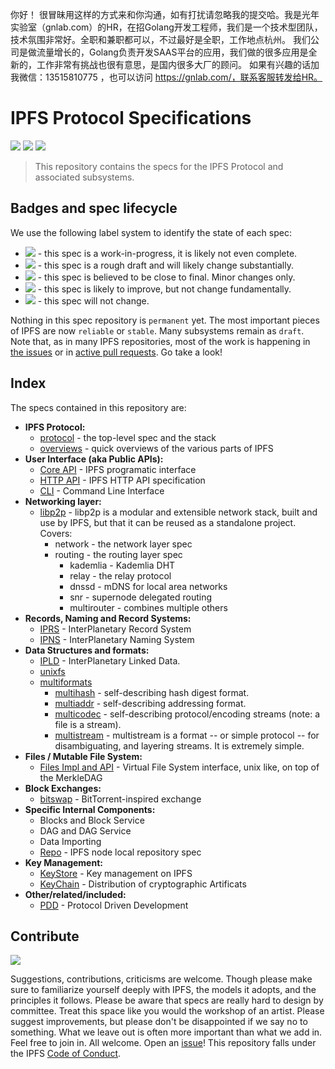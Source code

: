 你好！
很冒昧用这样的方式来和你沟通，如有打扰请忽略我的提交哈。我是光年实验室（gnlab.com）的HR，在招Golang开发工程师，我们是一个技术型团队，技术氛围非常好。全职和兼职都可以，不过最好是全职，工作地点杭州。
我们公司是做流量增长的，Golang负责开发SAAS平台的应用，我们做的很多应用是全新的，工作非常有挑战也很有意思，是国内很多大厂的顾问。
如果有兴趣的话加我微信：13515810775  ，也可以访问 https://gnlab.com/，联系客服转发给HR。
# IPFS Protocol Specifications

[![](https://img.shields.io/badge/made%20by-Protocol%20Labs-blue.svg?style=flat-square)](http://ipn.io)
[![](https://img.shields.io/badge/project-IPFS-blue.svg?style=flat-square)](http://ipfs.io/)
[![](https://img.shields.io/badge/freenode-%23ipfs-blue.svg?style=flat-square)](http://webchat.freenode.net/?channels=%23ipfs)

> This repository contains the specs for the IPFS Protocol and associated subsystems.

## Badges and spec lifecycle

We use the following label system to identify the state of each spec:

- ![](https://img.shields.io/badge/status-wip-orange.svg?style=flat-square) - this spec is a work-in-progress, it is likely not even complete.
- ![](https://img.shields.io/badge/status-draft-yellow.svg?style=flat-square) - this spec is a rough draft and will likely change substantially.
- ![](https://img.shields.io/badge/status-reliable-green.svg?style=flat-square) - this spec is believed to be close to final. Minor changes only.
- ![](https://img.shields.io/badge/status-stable-brightgreen.svg?style=flat-square) - this spec is likely to improve, but not change fundamentally.
- ![](https://img.shields.io/badge/status-permanent-blue.svg?style=flat-square) - this spec will not change.

Nothing in this spec repository is `permanent` yet. The most important pieces of IPFS are now `reliable` or `stable`. Many subsystems remain as `draft`. Note that, as in many IPFS repositories, most of the work is happening in [the issues](https://github.com/ipfs/specs/issues/) or in [active pull requests](https://github.com/ipfs/specs/pulls/). Go take a look!

## Index

The specs contained in this repository are:

- **IPFS Protocol:**
  - [protocol](/architecture) - the top-level spec and the stack
  - [overviews](/overviews) - quick overviews of the various parts of IPFS
- **User Interface (aka Public APIs):**
  - [Core API](/public-api/core) - IPFS programatic interface
  - [HTTP API](https://github.com/ipfs/http-api-spec) - IPFS HTTP API specification
  - [CLI](/public-api/cli) - Command Line Interface
- **Networking layer:**
  - [libp2p](https://github.com/libp2p/specs) - libp2p is a modular and extensible network stack, built and use by IPFS, but that it can be reused as a standalone project. Covers:
    - network - the network layer spec
    - routing - the routing layer spec
      - kademlia - Kademlia DHT
      - relay - the relay protocol
      - dnssd - mDNS for local area networks
      - snr - supernode delegated routing
      - multirouter - combines multiple others
- **Records, Naming and Record Systems:**
  - [IPRS](https://github.com/libp2p/specs/blob/master/IPRS.md) - InterPlanetary Record System
  - [IPNS](/naming) - InterPlanetary Naming System
- **Data Structures and formats:**
  - [IPLD](https://github.com/ipld/spec) - InterPlanetary Linked Data.
  - [unixfs](/unixfs)
  - [multiformats](http://github.com/multiformats/multiformats)
    - [multihash](https://github.com/multiformats/multihash) - self-describing hash digest format.
    - [multiaddr](https://github.com/multiformats/multiaddr) - self-describing addressing format.
    - [multicodec](https://github.com/multiformats/multicodec) - self-describing protocol/encoding streams (note: a file is a stream).
    - [multistream](https://github.com/multiformats/multistream) - multistream is a format -- or simple protocol -- for disambiguating, and layering streams. It is extremely simple.
- **Files / Mutable File System:**
  - [Files Impl and API](/files) - Virtual File System interface, unix like, on top of the MerkleDAG
- **Block Exchanges:**
  - [bitswap](/bitswap) - BitTorrent-inspired exchange
- **Specific Internal Components:**
  - Blocks and Block Service
  - DAG and DAG Service
  - Data Importing
  - [Repo](/repo) - IPFS node local repository spec
- **Key Management:**
  - [KeyStore](/keystore) - Key management on IPFS
  - [KeyChain](/keychain) - Distribution of cryptographic Artificats
- **Other/related/included:**
  - [PDD](https://github.com/ipfs/pdd) - Protocol Driven Development

## Contribute

[![](https://cdn.rawgit.com/jbenet/contribute-ipfs-gif/master/img/contribute.gif)](https://github.com/ipfs/community/blob/master/contributing.md)

Suggestions, contributions, criticisms are welcome. Though please make sure to familiarize yourself deeply with IPFS, the models it adopts, and the principles it follows.
Please be aware that specs are really hard to design by committee. Treat this space like you would the workshop of an artist. Please suggest improvements, but please don't be disappointed if we say no to something. What we leave out is often more important than what we add in.
Feel free to join in. All welcome. Open an [issue](https://github.com/ipfs/specs/issues)!
This repository falls under the IPFS [Code of Conduct](https://github.com/ipfs/community/blob/master/code-of-conduct.md).
